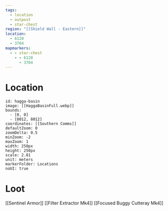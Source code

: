 ```yaml
---
tags:
  - location
  - outpost
  - star-chest
region: "[[Shield Wall - Eastern]]"
location:
  - 6120
  - 3704
mapmarkers:
  - - star-chest
    - - 6120
      - 3704
---
```

# Location
```leaflet
id: hagga-basin
image: [[HaggaBasinFull.webp]]
bounds:
  - [0, 0]
  - [8012, 8012]
coordinates: [[Southern Comms]]
defaultZoom: 0
zoomDelta: 0.5
minZoom: -2
maxZoom: 1
width: 250px
height: 250px
scale: 2.81
unit: meters
markerFolder: Locations
noUI: true
```
# Loot
[[Sentinel Armor]]
[[Filter Extractor Mk4]]
[[Focused Buggy Cutteray Mk4]]
